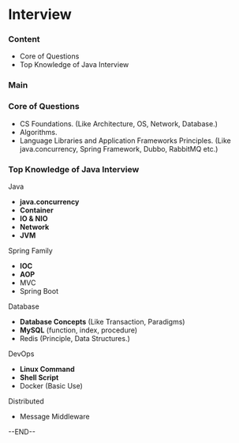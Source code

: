 # Interview

<h3 id="content">Content</h3>

- Core of Questions
- Top Knowledge of Java Interview



### Main



### Core of Questions 

- CS Foundations. (Like Architecture, OS, Network, Database.)
- Algorithms. 
- Language Libraries and Application Frameworks Principles. (Like java.concurrency, Spring Framework, Dubbo, RabbitMQ etc.)



### Top Knowledge of Java Interview

Java

- **java.concurrency**
- **Container**
- **IO & NIO**
- **Network**
- **JVM**

Spring Family

- **IOC**
- **AOP**
- MVC
- Spring Boot

Database

- **Database Concepts** (Like Transaction, Paradigms)
- **MySQL** (function, index, procedure)
- Redis (Principle, Data Structures.)

DevOps

- **Linux Command**
- **Shell Script**
- Docker (Basic Use)

Distributed 

- Message Middleware





--END--